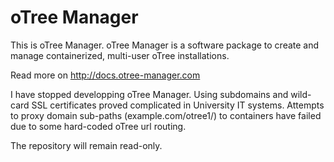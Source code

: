 # oTree Manager

This is oTree Manager. oTree Manager is a software package to create and manage containerized, multi-user oTree installations.

Read more on <http://docs.otree-manager.com>

I have stopped developping oTree Manager. Using subdomains and wild-card SSL certificates proved complicated in University IT systems. Attempts to proxy domain sub-paths (example.com/otree1/) to containers have failed due to some hard-coded oTree url routing.

The repository will remain read-only.
